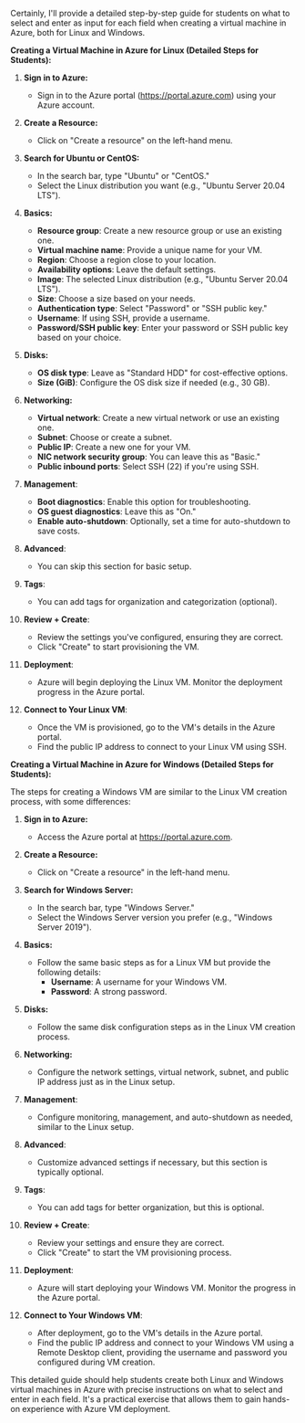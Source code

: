 Certainly, I'll provide a detailed step-by-step guide for students on what to select and enter as input for each field when creating a virtual machine in Azure, both for Linux and Windows.

**Creating a Virtual Machine in Azure for Linux (Detailed Steps for Students):**

1. **Sign in to Azure:**
   - Sign in to the Azure portal (https://portal.azure.com) using your Azure account.

2. **Create a Resource:**
   - Click on "Create a resource" on the left-hand menu.

3. **Search for Ubuntu or CentOS:**
   - In the search bar, type "Ubuntu" or "CentOS."
   - Select the Linux distribution you want (e.g., "Ubuntu Server 20.04 LTS").

4. **Basics:**
   - **Resource group**: Create a new resource group or use an existing one.
   - **Virtual machine name**: Provide a unique name for your VM.
   - **Region**: Choose a region close to your location.
   - **Availability options**: Leave the default settings.
   - **Image**: The selected Linux distribution (e.g., "Ubuntu Server 20.04 LTS").
   - **Size**: Choose a size based on your needs.
   - **Authentication type**: Select "Password" or "SSH public key."
   - **Username**: If using SSH, provide a username.
   - **Password/SSH public key**: Enter your password or SSH public key based on your choice.

5. **Disks:**
   - **OS disk type**: Leave as "Standard HDD" for cost-effective options.
   - **Size (GiB)**: Configure the OS disk size if needed (e.g., 30 GB).

6. **Networking:**
   - **Virtual network**: Create a new virtual network or use an existing one.
   - **Subnet**: Choose or create a subnet.
   - **Public IP**: Create a new one for your VM.
   - **NIC network security group**: You can leave this as "Basic."
   - **Public inbound ports**: Select SSH (22) if you're using SSH.

7. **Management**:
   - **Boot diagnostics**: Enable this option for troubleshooting.
   - **OS guest diagnostics**: Leave this as "On."
   - **Enable auto-shutdown**: Optionally, set a time for auto-shutdown to save costs.

8. **Advanced**:
   - You can skip this section for basic setup.

9. **Tags**:
   - You can add tags for organization and categorization (optional).

10. **Review + Create**:
    - Review the settings you've configured, ensuring they are correct.
    - Click "Create" to start provisioning the VM.

11. **Deployment**:
    - Azure will begin deploying the Linux VM. Monitor the deployment progress in the Azure portal.

12. **Connect to Your Linux VM**:
    - Once the VM is provisioned, go to the VM's details in the Azure portal.
    - Find the public IP address to connect to your Linux VM using SSH.

**Creating a Virtual Machine in Azure for Windows (Detailed Steps for Students):**

The steps for creating a Windows VM are similar to the Linux VM creation process, with some differences:

1. **Sign in to Azure:**
   - Access the Azure portal at https://portal.azure.com.

2. **Create a Resource:**
   - Click on "Create a resource" in the left-hand menu.

3. **Search for Windows Server:**
   - In the search bar, type "Windows Server."
   - Select the Windows Server version you prefer (e.g., "Windows Server 2019").

4. **Basics:**
   - Follow the same basic steps as for a Linux VM but provide the following details:
     - **Username**: A username for your Windows VM.
     - **Password**: A strong password.

5. **Disks:**
   - Follow the same disk configuration steps as in the Linux VM creation process.

6. **Networking:**
   - Configure the network settings, virtual network, subnet, and public IP address just as in the Linux setup.

7. **Management**:
   - Configure monitoring, management, and auto-shutdown as needed, similar to the Linux setup.

8. **Advanced**:
   - Customize advanced settings if necessary, but this section is typically optional.

9. **Tags**:
   - You can add tags for better organization, but this is optional.

10. **Review + Create**:
    - Review your settings and ensure they are correct.
    - Click "Create" to start the VM provisioning process.

11. **Deployment**:
    - Azure will start deploying your Windows VM. Monitor the progress in the Azure portal.

12. **Connect to Your Windows VM**:
    - After deployment, go to the VM's details in the Azure portal.
    - Find the public IP address and connect to your Windows VM using a Remote Desktop client, providing the username and password you configured during VM creation.

This detailed guide should help students create both Linux and Windows virtual machines in Azure with precise instructions on what to select and enter in each field. It's a practical exercise that allows them to gain hands-on experience with Azure VM deployment.
